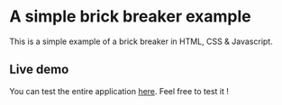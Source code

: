 # A simple brick breaker example

This is a simple example of a brick breaker in HTML, CSS & Javascript.

## Live demo

You can test the entire application [here](https://heig-vd-web.github.io/brick-breaker-example/). Feel free to test it !
